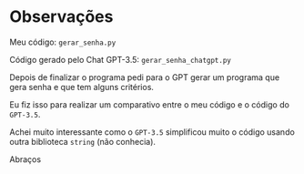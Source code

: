 # Observações
Meu código: `gerar_senha.py`

Código gerado pelo Chat GPT-3.5: `gerar_senha_chatgpt.py`

Depois de finalizar o programa pedi para o GPT gerar um programa que gera senha e que tem alguns critérios.

Eu fiz isso para realizar um comparativo entre o meu código e o código do `GPT-3.5`.

Achei muito interessante como o `GPT-3.5` simplificou muito o código usando outra biblioteca `string` (não conhecia).

Abraços
